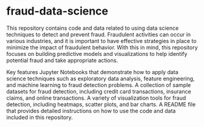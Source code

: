 # fraud-data-science
This repository contains code and data related to using data science techniques to detect and prevent fraud.
Fraudulent activities can occur in various industries, and it is important to have effective strategies in place to minimize the impact of fraudulent behavior. With this in mind, this repository focuses on building predictive models and visualizations to help identify potential fraud and take appropriate actions.

Key features
Jupyter Notebooks that demonstrate how to apply data science techniques such as exploratory data analysis, feature engineering, and machine learning to fraud detection problems.
A collection of sample datasets for fraud detection, including credit card transactions, insurance claims, and online transactions.
A variety of visualization tools for fraud detection, including heatmaps, scatter plots, and bar charts.
A README file that provides detailed instructions on how to use the code and data included in this repository.
